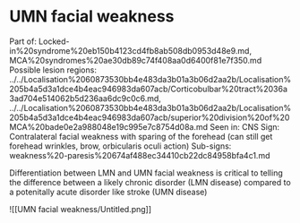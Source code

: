 # UMN facial weakness

Part of: Locked-in%20syndrome%20eb150b4123cd4fb8ab508db0953d48e9.md, MCA%20syndromes%20ae30db89c74f408aa0d6400f81e7f350.md
Possible lesion regions: ../../Localisation%2060873530bb4e483da3b01a3b06d2aa2b/Localisation%205b4a5d3a1dce4b4eac946983da607acb/Corticobulbar%20tract%2036a3ad704e514062b5d236aa6dc9c0c6.md, ../../Localisation%2060873530bb4e483da3b01a3b06d2aa2b/Localisation%205b4a5d3a1dce4b4eac946983da607acb/superior%20division%20of%20MCA%20bade0e2a988048e19c995e7c8754d08a.md
Seen in: CNS
Sign: Contralateral facial weakness with sparing of the forehead (can still get forehead wrinkles, brow, orbicularis oculi action)
Sub-signs: weakness%20-paresis%20674af488ec34410cb22dc84958bfa4c1.md

Differentiation between LMN  and UMN facial weakness is critical to telling the difference between a likely chronic disorder (LMN disease) compared to a potenitally acute disorder like stroke (UMN disease)

![[UMN facial weakness/Untitled.png]]
